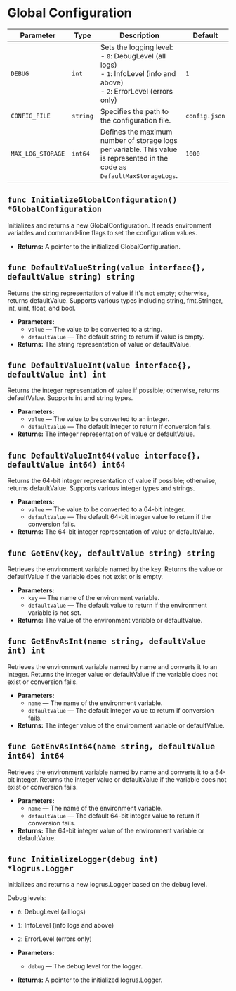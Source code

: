 # Global Configuration

| Parameter         | Type     | Description                                                                                     | Default       |
|-------------------|----------|-------------------------------------------------------------------------------------------------|---------------|
| `DEBUG`           | `int`    | Sets the logging level:<br> - `0`: DebugLevel (all logs)<br> - `1`: InfoLevel (info and above)<br> - `2`: ErrorLevel (errors only) | `1`           |
| `CONFIG_FILE`     | `string` | Specifies the path to the configuration file.                                                  | `config.json` |
| `MAX_LOG_STORAGE` | `int64`  | Defines the maximum number of storage logs per variable. This value is represented in the code as `DefaultMaxStorageLogs`. | `1000`        |

## `func InitializeGlobalConfiguration() *GlobalConfiguration`

Initializes and returns a new GlobalConfiguration. It reads environment variables and command-line flags to set the configuration values.

 * **Returns:** A pointer to the initialized GlobalConfiguration.

## `func DefaultValueString(value interface{}, defaultValue string) string`

Returns the string representation of value if it's not empty; otherwise, returns defaultValue. Supports various types including string, fmt.Stringer, int, uint, float, and bool.

 * **Parameters:**
   * `value` — The value to be converted to a string.
   * `defaultValue` — The default string to return if value is empty.
 * **Returns:** The string representation of value or defaultValue.

## `func DefaultValueInt(value interface{}, defaultValue int) int`

Returns the integer representation of value if possible; otherwise, returns defaultValue. Supports int and string types.

 * **Parameters:**
   * `value` — The value to be converted to an integer.
   * `defaultValue` — The default integer to return if conversion fails.
 * **Returns:** The integer representation of value or defaultValue.

## `func DefaultValueInt64(value interface{}, defaultValue int64) int64`

Returns the 64-bit integer representation of value if possible; otherwise, returns defaultValue. Supports various integer types and strings.

 * **Parameters:**
   * `value` — The value to be converted to a 64-bit integer.
   * `defaultValue` — The default 64-bit integer value to return if the conversion fails.
 * **Returns:** The 64-bit integer representation of value or defaultValue.

## `func GetEnv(key, defaultValue string) string`

Retrieves the environment variable named by the key. Returns the value or defaultValue if the variable does not exist or is empty.

 * **Parameters:**
   * `key` — The name of the environment variable.
   * `defaultValue` — The default value to return if the environment variable is not set.
 * **Returns:** The value of the environment variable or defaultValue.

## `func GetEnvAsInt(name string, defaultValue int) int`

Retrieves the environment variable named by name and converts it to an integer. Returns the integer value or defaultValue if the variable does not exist or conversion fails.

 * **Parameters:**
   * `name` — The name of the environment variable.
   * `defaultValue` — The default integer value to return if conversion fails.
 * **Returns:** The integer value of the environment variable or defaultValue.

## `func GetEnvAsInt64(name string, defaultValue int64) int64`

Retrieves the environment variable named by name and converts it to a 64-bit integer. Returns the integer value or defaultValue if the variable does not exist or conversion fails.

 * **Parameters:**
   * `name` — The name of the environment variable.
   * `defaultValue` — The default 64-bit integer value to return if conversion fails.
 * **Returns:** The 64-bit integer value of the environment variable or defaultValue.

## `func InitializeLogger(debug int) *logrus.Logger`

Initializes and returns a new logrus.Logger based on the debug level.

Debug levels:
 * `0`: DebugLevel (all logs)
 * `1`: InfoLevel (info logs and above)
 * `2`: ErrorLevel (errors only)

 * **Parameters:**
   * `debug` — The debug level for the logger.
 * **Returns:** A pointer to the initialized logrus.Logger.
